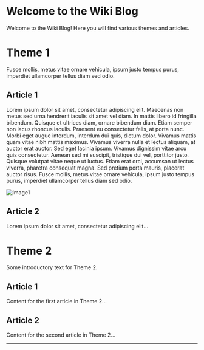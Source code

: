 <!-- HOME CONTENT -->
# Welcome to the Wiki Blog
Welcome to the Wiki Blog! Here you will find various themes and articles.

<!-- END HOME CONTENT -->

# Theme 1
Fusce mollis, metus vitae ornare vehicula, ipsum justo tempus purus, imperdiet ullamcorper tellus diam sed odio.

## Article 1
Lorem ipsum dolor sit amet, consectetur adipiscing elit. Maecenas non metus sed urna hendrerit iaculis sit amet vel diam. In mattis libero id fringilla bibendum. Quisque et ultrices diam, ornare bibendum diam. Etiam semper non lacus rhoncus iaculis. Praesent eu consectetur felis, at porta nunc. Morbi eget augue interdum, interdum dui quis, dictum dolor. Vivamus mattis quam vitae nibh mattis maximus. Vivamus viverra nulla et lectus aliquam, at auctor erat auctor. Sed eget lacinia ipsum. Vivamus dignissim vitae arcu quis consectetur. Aenean sed mi suscipit, tristique dui vel, porttitor justo. Quisque volutpat vitae neque ut luctus. Etiam erat orci, accumsan ut lectus viverra, pharetra consequat magna. Sed pretium porta mauris, placerat auctor risus. Fusce mollis, metus vitae ornare vehicula, ipsum justo tempus purus, imperdiet ullamcorper tellus diam sed odio.

![Image1](img1.png)

## Article 2
Lorem ipsum dolor sit amet, consectetur adipiscing elit...

# Theme 2
Some introductory text for Theme 2.

## Article 1
Content for the first article in Theme 2...

## Article 2
Content for the second article in Theme 2...
****
